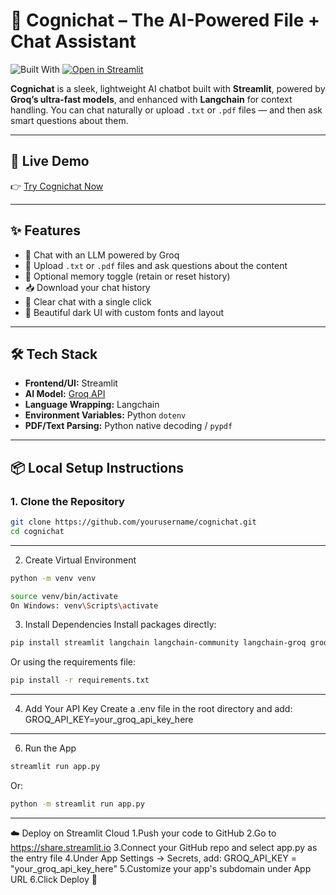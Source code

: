 # 🧠 Cognichat – The AI-Powered File + Chat Assistant

![Built With](https://img.shields.io/badge/Built%20With-Langchain%20%7C%20Streamlit%20%7C%20Groq-orange?style=for-the-badge)
[![Open in Streamlit](https://static.streamlit.io/badges/streamlit_badge_black_white.svg)](https://cognichat-ai.streamlit.app)

**Cognichat** is a sleek, lightweight AI chatbot built with **Streamlit**, powered by **Groq’s ultra-fast models**, and enhanced with **Langchain** for context handling. You can chat naturally or upload `.txt` or `.pdf` files — and then ask smart questions about them.

---

## 🚀 Live Demo

👉 [Try Cognichat Now](https://cognichat-ai.streamlit.app)

---

## ✨ Features

- 💬 Chat with an LLM powered by Groq
- 📎 Upload `.txt` or `.pdf` files and ask questions about the content
- 🧠 Optional memory toggle (retain or reset history)
- 📥 Download your chat history
- 🧹 Clear chat with a single click
- 🎨 Beautiful dark UI with custom fonts and layout

---

## 🛠️ Tech Stack

- **Frontend/UI:** Streamlit
- **AI Model:** [Groq API](https://groq.com/)
- **Language Wrapping:** Langchain
- **Environment Variables:** Python `dotenv`
- **PDF/Text Parsing:** Python native decoding / `pypdf`

---

## 📦 Local Setup Instructions

### 1. Clone the Repository

```bash
git clone https://github.com/yourusername/cognichat.git
cd cognichat
```

---
2. Create Virtual Environment
```bash
python -m venv venv
```
```bash
source venv/bin/activate
On Windows: venv\Scripts\activate
```
3. Install Dependencies
  Install packages directly:
```bash
pip install streamlit langchain langchain-community langchain-groq groq python-dotenv pypdf
```
Or using the requirements file:
```bash
pip install -r requirements.txt
```
---
4. Add Your API Key
Create a .env file in the root directory and add: GROQ_API_KEY=your_groq_api_key_here
---
6. Run the App
```bash
streamlit run app.py
```
Or:
```bash
python -m streamlit run app.py
```
---

☁️ Deploy on Streamlit Cloud
  1.Push your code to GitHub
  2.Go to https://share.streamlit.io
  3.Connect your GitHub repo and select app.py as the entry file
  4.Under App Settings → Secrets, add: GROQ_API_KEY = "your_groq_api_key_here"
  5.Customize your app's subdomain under App URL
  6.Click Deploy 🚀
